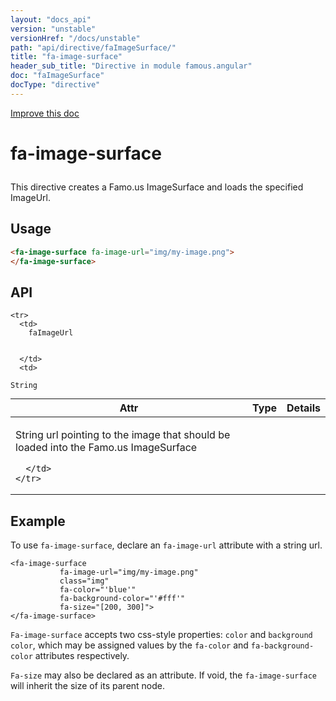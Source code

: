 ```yaml
---
layout: "docs_api"
version: "unstable"
versionHref: "/docs/unstable"
path: "api/directive/faImageSurface/"
title: "fa-image-surface"
header_sub_title: "Directive in module famous.angular"
doc: "faImageSurface"
docType: "directive"
---
```


<div class="improve-docs">
  <a href='https://github.com/Famous/famous-angular/edit/master/src/scripts/directives/fa-image-surface.js#L1'>
    Improve this doc
  </a>
</div>





<h1 class="api-title">

  fa-image-surface



</h1>





This directive creates a Famo.us ImageSurface and loads
the specified ImageUrl.






  
<h2 id="usage">Usage</h2>
  
```html
<fa-image-surface fa-image-url="img/my-image.png">
</fa-image-surface>
```
  
  
<h2 id="api" style="clear:both;">API</h2>

<table class="table" style="margin:0;">
  <thead>
    <tr>
      <th>Attr</th>
      <th>Type</th>
      <th>Details</th>
    </tr>
  </thead>
  <tbody>
    
    <tr>
      <td>
        faImageUrl
        
        
      </td>
      <td>
        
  <code>String</code>
      </td>
      <td>
        <p>String url pointing to the image that should be loaded into the Famo.us ImageSurface</p>

        
      </td>
    </tr>
    
  </tbody>
</table>

  

  



<h2 id="example">Example</h2><p>To use <code>fa-image-surface</code>, declare an <code>fa-image-url</code> attribute with a string url.</p>
<pre><code class="lang-html">&lt;fa-image-surface
           fa-image-url=&quot;img/my-image.png&quot;
           class=&quot;img&quot;
           fa-color=&quot;&#39;blue&#39;&quot;
           fa-background-color=&quot;&#39;#fff&#39;&quot;
           fa-size=&quot;[200, 300]&quot;&gt;
&lt;/fa-image-surface&gt;</code></pre>
<p><code>Fa-image-surface</code> accepts two css-style properties: <code>color</code> and <code>background color</code>, which may be assigned values by the <code>fa-color</code> and <code>fa-background-color</code> attributes respectively.</p>
<p><code>Fa-size</code> may also be declared as an attribute.  If void, the <code>fa-image-surface</code> will inherit the size of its parent node.</p>



